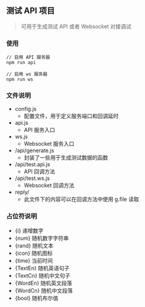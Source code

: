 ## 测试 API 项目

> 可用于生成测试 API 或者 Websocket 对接调试

### 使用
```
// 启用 API 服务器
npm run api

// 启用 ws 服务器
npm run ws
```

### 文件说明
- config.js
  - 配置文件，用于定义服务端口和回调延时
- api.js
  - API 服务入口
- ws.js
  - Websocket 服务入口
- /api/generate.js
  - 封装了一些用于生成测试数据的函数
- /api/test.api.js
  - API 回调方法
- /api/test.ws.js
  - Websocket 回调方法
- reply/
  - 此文件下的内容可以在回调方法中使用 g.file 读取

### 占位符说明
- {i} 递增数字
- {num} 随机数字字符串
- {rand} 随机文本
- {icon} 随机图标
- {time} 当前时间
- {TextEn} 随机英语句子
- {TextCn} 随机中文句子
- {WordEn} 随机英文段落
- {WordCn} 随机中文段落
- {bool} 随机布尔值